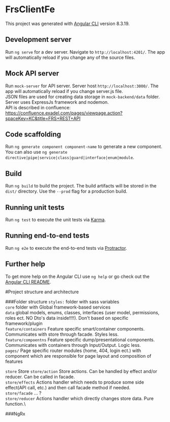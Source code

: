 # FrsClientFe

This project was generated with [Angular CLI](https://github.com/angular/angular-cli) version 8.3.19.

## Development server

Run `ng serve` for a dev server. Navigate to `http://localhost:4201/`. The app will automatically reload if you change any of the source files.

## Mock API server 

Run `mock-server` for API server. Server host  `http://localhost:3000/`. The app will automatically reload if you change server.js file. \
JSON files are used for creating data storage in `mock-backend/data` folder. Server uses ExpressJs framework and nodemon. \
API is described in confluence: https://confluence.exadel.com/pages/viewpage.action?spaceKey=KC&title=FRS+REST+API

## Code scaffolding

Run `ng generate component component-name` to generate a new component. You can also use `ng generate directive|pipe|service|class|guard|interface|enum|module`.

## Build

Run `ng build` to build the project. The build artifacts will be stored in the `dist/` directory. Use the `--prod` flag for a production build.

## Running unit tests

Run `ng test` to execute the unit tests via [Karma](https://karma-runner.github.io).

## Running end-to-end tests

Run `ng e2e` to execute the end-to-end tests via [Protractor](http://www.protractortest.org/).

## Further help

To get more help on the Angular CLI use `ng help` or go check out the [Angular CLI README](https://github.com/angular/angular-cli/blob/master/README.md).

#Project structure and architecture

###Folder structure
`styles:` folder with sass variables \
`core` folder with Global framework-based services \
`data` global models, enums, classes, interfaces (user model, permissions, roles ect. NO Dto's data inside!!!!). Don't based on specific framework/plugin \
`feature/containers` Feature specific smart/container components. Communicates with store through facade. Styles less.\
`feature/compoentns` Feature specific dump/presentational components. Communicates with containers  through Input/Output. Logic less.\
`pages/` Page specific router modules (home, 404, login ect.) with component which are responsible for page layout and composition of features
 
`store` Store
`store/action` Store actions. Can be handled by effect and/or reducer. Can be called in facade.\
`store/effects` Actions handler which needs to produce some side effect(API call, etc.) and then call facade method if needed.\
`store/facade` ... ?\
`store/reducer` Actions handler which directly changes store data. Pure function.\

###NgRx
 
